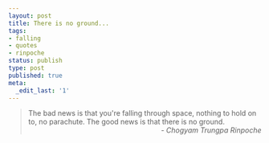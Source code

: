 ```yaml
---
layout: post
title: There is no ground...
tags:
- falling
- quotes
- rinpoche
status: publish
type: post
published: true
meta:
  _edit_last: '1'
---
```

<blockquote>‎The bad news is that you're falling through space, nothing to hold on to, no parachute. The good news is that there is no ground.
<div style="text-align: right;"><em>- Chogyam Trungpa Rinpoche</em></div></blockquote>
